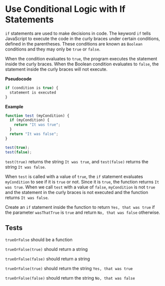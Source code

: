 # Use Conditional Logic with If Statements

`if` statements are used to make decisions in code. The keyword `if` tells JavaScript to execute the code in the curly braces under certain conditions, defined in the parentheses. These conditions are known as `Boolean` conditions and they may only be `true` or `false`.

When the condition evaluates to `true`, the program executes the statement inside the curly braces. When the Boolean condition evaluates to `false`, the statement inside the curly braces will not execute.

**Pseudocode**

```javascript
if (condition is true) {
  statement is executed
}

```

**Example**

```javascript
function test (myCondition) {
  if (myCondition) {
    return "It was true";
  }
  return "It was false";
}

test(true);
test(false);

```

`test(true)` returns the string `It was true`, and `test(false)` returns the string `It was false`.

When `test` is called with a value of `true`, the `if` statement evaluates `myCondition` to see if it is `true` or not. Since it is `true`, the function returns `It was true`. When we call `test` with a value of `false`, `myCondition` is not `true` and the statement in the curly braces is not executed and the function returns `It was false`.

Create an `if` statement inside the function to return `Yes, that was true` if the parameter `wasThatTrue` is `true` and return `No, that was false` otherwise.

## Tests

`trueOrFalse` should be a function

`trueOrFalse(true)` should return a string

`trueOrFalse(false)` should return a string

`trueOrFalse(true)` should return the string `Yes, that was true`

`trueOrFalse(false)` should return the string `No, that was false`